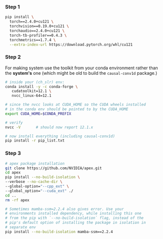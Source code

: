 ### Step 1
```bash
pip install \
  torch==2.4.0+cu121 \
  torchvision==0.19.0+cu121 \
  torchaudio==2.4.0+cu121 \
  torch-tb-profiler==0.4.3 \
  torchmetrics==1.7.4 \
  --extra-index-url https://download.pytorch.org/whl/cu121
```

### Step 2
For making system use the toolkit from your conda environment rather than the **system's** one (which might be old to build the `causal-conv1d` package.)
```bash
# inside your (ch_slr) env:
conda install -y -c conda-forge \
   cudatoolkit=12.1 \
   nvcc_linux-64=12.1

# since the nvcc looks at CUDA_HOME so the CUDA wheels installed 
# in the conda env should be pointed to by the CUDA_HOME
export CUDA_HOME=$CONDA_PREFIX

# verify
nvcc -V       # should now report 12.1.x

# now install everything (including causal-conv1d)
pip install -r pip_list.txt
```

### Step 3
```bash
# apex package installation
git clone https://github.com/NVIDIA/apex.git
cd apex
pip install --no-build-isolation \
--verbose --no-cache-dir \ 
--global-option="--cpp_ext" \ 
--global_option="--cuda_ext" ./
cd ..
rm -rf apex

# Sometimes mamba-ssm=2.2.4 also gives error. Use your 
# environments installed dependency, while installing this one 
# from the pip with `--no-build-isolation` flag, instead of the 
# pip's default option of installing the package in isolation in 
# separate env
pip install --no-build-isolation mamba-ssm==2.2.4
```

